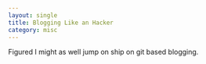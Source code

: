 ```yaml
---
layout: single
title: Blogging Like an Hacker
category: misc
---
```


Figured I might as well jump on ship on git based blogging.
